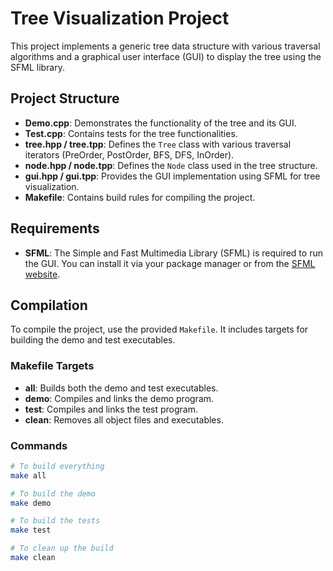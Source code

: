 # Tree Visualization Project

This project implements a generic tree data structure with various traversal algorithms and a graphical user interface (GUI) to display the tree using the SFML library.

## Project Structure

- **Demo.cpp**: Demonstrates the functionality of the tree and its GUI.
- **Test.cpp**: Contains tests for the tree functionalities.
- **tree.hpp / tree.tpp**: Defines the `Tree` class with various traversal iterators (PreOrder, PostOrder, BFS, DFS, InOrder).
- **node.hpp / node.tpp**: Defines the `Node` class used in the tree structure.
- **gui.hpp / gui.tpp**: Provides the GUI implementation using SFML for tree visualization.
- **Makefile**: Contains build rules for compiling the project.

## Requirements

- **SFML**: The Simple and Fast Multimedia Library (SFML) is required to run the GUI. You can install it via your package manager or from the [SFML website](https://www.sfml-dev.org/download.php).

## Compilation

To compile the project, use the provided `Makefile`. It includes targets for building the demo and test executables.

### Makefile Targets

- **all**: Builds both the demo and test executables.
- **demo**: Compiles and links the demo program.
- **test**: Compiles and links the test program.
- **clean**: Removes all object files and executables.

### Commands

```sh
# To build everything
make all

# To build the demo
make demo

# To build the tests
make test

# To clean up the build
make clean
